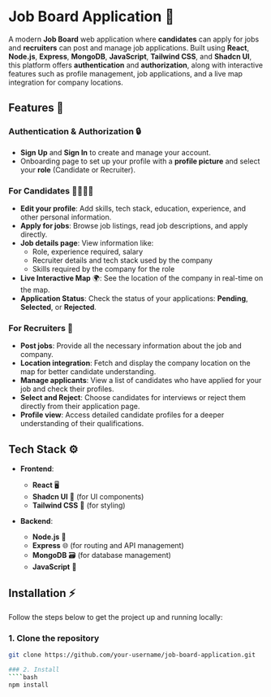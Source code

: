 # Job Board Application 🎯

A modern **Job Board** web application where **candidates** can apply for jobs and **recruiters** can post and manage job applications. Built using **React**, **Node.js**, **Express**, **MongoDB**, **JavaScript**, **Tailwind CSS**, and **Shadcn UI**, this platform offers **authentication** and **authorization**, along with interactive features such as profile management, job applications, and a live map integration for company locations.

## Features 🌟

### **Authentication & Authorization** 🔒
- **Sign Up** and **Sign In** to create and manage your account.
- Onboarding page to set up your profile with a **profile picture** and select your **role** (Candidate or Recruiter).

### **For Candidates** 👩‍💻👨‍💻
- **Edit your profile**: Add skills, tech stack, education, experience, and other personal information.
- **Apply for jobs**: Browse job listings, read job descriptions, and apply directly.
- **Job details page**: View information like:
  - Role, experience required, salary
  - Recruiter details and tech stack used by the company
  - Skills required by the company for the role
- **Live Interactive Map** 🌍: See the location of the company in real-time on the map.
- **Application Status**: Check the status of your applications: **Pending**, **Selected**, or **Rejected**.

### **For Recruiters** 💼
- **Post jobs**: Provide all the necessary information about the job and company.
- **Location integration**: Fetch and display the company location on the map for better candidate understanding.
- **Manage applicants**: View a list of candidates who have applied for your job and check their profiles.
- **Select and Reject**: Choose candidates for interviews or reject them directly from their application page.
- **Profile view**: Access detailed candidate profiles for a deeper understanding of their qualifications.

## Tech Stack ⚙️

- **Frontend**:  
  - **React** 🖥️
  - **Shadcn UI** 💅 (for UI components)
  - **Tailwind CSS** 🎨 (for styling)

- **Backend**:  
  - **Node.js** 🔧
  - **Express** 🌐 (for routing and API management)
  - **MongoDB** 🗃️ (for database management)
  - **JavaScript** 📝

## Installation ⚡

Follow the steps below to get the project up and running locally:

### 1. Clone the repository

```bash
git clone https://github.com/your-username/job-board-application.git

### 2. Install
````bash
npm install




